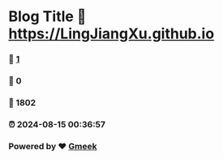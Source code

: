 # Blog Title :link: https://LingJiangXu.github.io 
### :page_facing_up: [1](https://LingJiangXu.github.io/tag.html) 
### :speech_balloon: 0 
### :hibiscus: 1802 
### :alarm_clock: 2024-08-15 00:36:57 
### Powered by :heart: [Gmeek](https://github.com/Meekdai/Gmeek)
